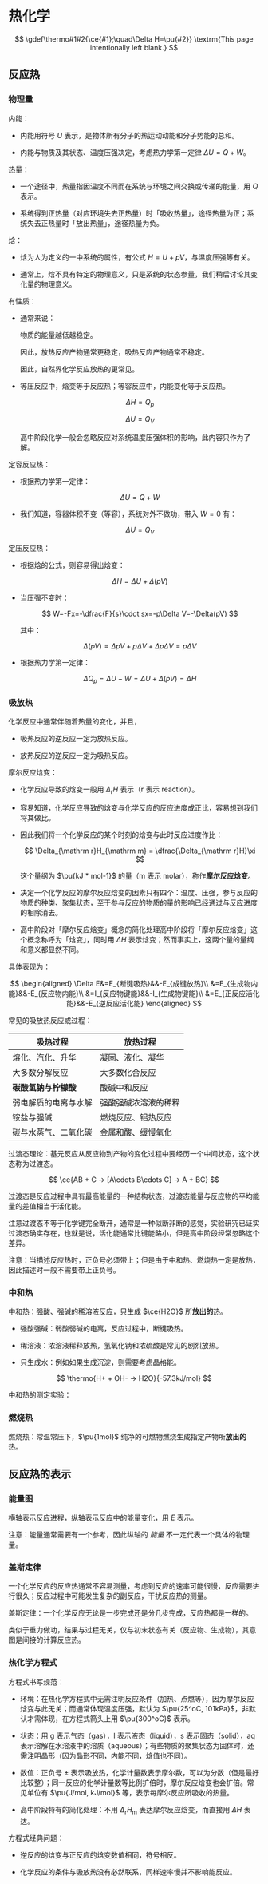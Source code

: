 # 热化学

$$
\gdef\thermo#1#2{\ce{#1};\quad\Delta H=\pu{#2}}
\textrm{This page intentionally left blank.}
$$

## 反应热

### 物理量

内能：

- 内能用符号 $U$ 表示，是物体所有分子的热运动动能和分子势能的总和。

- 内能与物质及其状态、温度压强决定，考虑热力学第一定律 $\Delta U=Q+W$。

热量：

- 一个途径中，热量指因温度不同而在系统与环境之间交换或传递的能量，用 $Q$ 表示。

- 系统得到正热量（对应环境失去正热量）时「吸收热量」，途径热量为正；系统失去正热量时「放出热量」，途径热量为负。

焓：

- 焓为人为定义的一中系统的属性，有公式 $H=U+pV$，与温度压强等有关。

- 通常上，焓不具有特定的物理意义，只是系统的状态参量，我们稍后讨论其变化量的物理意义。

有性质：

- 通常来说：

    物质的能量越低越稳定。

    因此，放热反应产物通常更稳定，吸热反应产物通常不稳定。

    因此，自然界化学反应放热的更常见。

- 等压反应中，焓变等于反应热；等容反应中，内能变化等于反应热。

    $$
    \Delta H=Q_p
    $$

    $$
    \Delta U=Q_V
    $$

    高中阶段化学一般会忽略反应对系统温度压强体积的影响，此内容只作为了解。

定容反应热：

- 根据热力学第一定律：

    $$
    \Delta U=Q+W
    $$

- 我们知道，容器体积不变（等容），系统对外不做功，带入 $W=0$ 有：

    $$
    \Delta U=Q_V
    $$

定压反应热：

- 根据焓的公式，则容易得出焓变：

    $$
    \Delta H=\Delta U+\Delta(pV)
    $$

- 当压强不变时：

    $$
    W=-Fx=-\dfrac{F}{s}\cdot sx=-p\Delta V=-\Delta(pV)
    $$

    其中：

    $$
    \Delta(pV)=\Delta pV+p\Delta V+\Delta p\Delta V=p\Delta V
    $$

- 根据热力学第一定律：

    $$
    \Delta Q_p=\Delta U-W=\Delta U+\Delta(pV)=\Delta H
    $$

### 吸放热

化学反应中通常伴随着热量的变化，并且，

- 吸热反应的逆反应一定为放热反应。

- 放热反应的逆反应一定为吸热反应。

摩尔反应焓变​：

- 化学反应导致的焓变一般用 $\Delta_{\mathrm r}H$ 表示（r 表示 reaction）。

- 容易知道，化学反应导致的焓变与化学反应的反应进度成正比，容易想到我们将其做比。

- 因此我们将一个化学反应的某个时刻的焓变与此时反应进度作比：

    $$
    \Delta_{\mathrm r}H_{\mathrm m} = \dfrac{\Delta_{\mathrm r}H}\xi
    $$

    这个量纲为 $\pu{kJ * mol-1}$ 的量（m 表示 molar），称作**摩尔反应焓变**。

- 决定一个化学反应的摩尔反应焓变的因素只有四个：温度、压强，参与反应的物质的种类、聚集状态，至于参与反应的物质的量的影响已经通过与反应进度的相除消去。

- 高中阶段对「摩尔反应焓变」概念的简化处理高中阶段将「摩尔反应焓变」这个概念称呼为「焓变」，同时用 $\Delta H$ 表示焓变；然而事实上，这两个量的量纲和意义都显然不同。

具体表现为：

$$
\begin{aligned}
\Delta E&=E_{断键吸热}&&-E_{成键放热}\\
&=E_{生成物内能}&&-E_{反应物内能}\\
&=I_{反应物键能}&&-I_{生成物键能}\\
&=E_{正反应活化能}&&-E_{逆反应活化能}
\end{aligned}
$$

常见的吸放热反应或过程：

| 吸热过程 | 放热过程 |
| - | - |
| 熔化、汽化、升华 | 凝固、液化、凝华 |
| 大多数分解反应 | 大多数化合反应 |
| **碳酸氢钠与柠檬酸** | 酸碱中和反应 |
| 弱电解质的电离与水解 | 强酸强碱浓溶液的稀释 |
| 铵盐与强碱 | 燃烧反应、铝热反应 |
| 碳与水蒸气、二氧化碳 | 金属和酸、缓慢氧化 |

过渡态理论：基元反应从反应物到产物的变化过程中要经历一个中间状态，这个状态称为过渡态。

$$
\ce{AB + C -> [A\cdots B\cdots C] -> A + BC}
$$

过渡态是反应过程中具有最高能量的一种结构状态，过渡态能量与反应物的平均能量的差值相当于活化能。

注意过渡态不等于化学键完全断开，通常是一种似断非断的感觉，实验研究已证实过渡态确实存在，也就是说，活化能通常比键能略小，但是高中阶段经常忽略这个差异。

注意：当描述反应热时，正负号必须带上；但是由于中和热、燃烧热一定是放热，因此描述时一般不需要带上正负号。

### 中和热

中和热：强酸、强碱的稀溶液反应，只生成 $\ce{H2O}$ 所**放出的**热。

- 强酸强碱：弱酸弱碱的电离，反应过程中，断键吸热。

- 稀溶液：浓溶液稀释放热，氢氧化钠和浓硫酸是常见的剧烈放热。

- 只生成水：例如如果生成沉淀，则需要考虑晶格能。

$$
\thermo{H+ + OH- -> H2O}{-57.3kJ/mol}
$$

中和热的测定实验：

### 燃烧热

燃烧热：常温常压下，$\pu{1mol}$ 纯净的可燃物燃烧生成指定产物所**放出的**热。

## 反应热的表示

### 能量图

横轴表示反应进程，纵轴表示反应中的能量变化，用 $E$ 表示。

注意：能量通常需要有一个参考，因此纵轴的 *能量* 不一定代表一个具体的物理量。

### 盖斯定律

一个化学反应的反应热通常不容易测量，考虑到反应的速率可能很慢，反应需要进行很久；反应过程中可能发生复杂的副反应，干扰反应热的测量。

盖斯定律：一个化学反应无论是一步完成还是分几步完成，反应热都是一样的。

类似于重力做功，结果与过程无关，仅与初末状态有关（反应物、生成物），其意图是间接的计算反应热。

### 热化学方程式

方程式书写规范：

- 环境：在热化学方程式中无需注明反应条件（加热、点燃等），因为摩尔反应焓变与此无关；而通常体现温度压强，默认为 $\pu{25^oC, 101kPa}$，非默认才需体现，在方程式箭头上用 $\pu{300^oC}$ 表示。

- 状态：用 $\mathrm g$ 表示气态（gas），$\mathrm l$ 表示液态（liquid），$\mathrm s$ 表示固态（solid），$\mathrm{aq}$ 表示溶解在水溶液中的溶质（aqueous）；有些物质的聚集状态为固体时，还需注明晶形（因为晶形不同，内能不同，焓值也不同）。

- 数值：正负号 $\pm$ 表示吸放热，化学计量数表示摩尔数，可以为分数（但是最好比较整）；同一反应的化学计量数等比例扩倍时，摩尔反应焓变也会扩倍。常见单位有 $\pu{J/mol, kJ/mol}$ 等，表示每摩尔反应所吸收的热量。

- 高中阶段特有的简化处理：不用 $\Delta_{\mathrm r}H_{\mathrm m}$ 表达摩尔反应焓变，而直接用 $\Delta H$ 表达。

方程式经典问题：

- 逆反应的焓变与正反应的焓变数值相同，符号相反。

- 化学反应的条件与吸放热没有必然联系，同样速率慢并不影响能反应。
